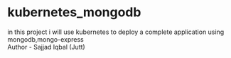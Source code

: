 # kubernetes_mongodb
in this project i will use kubernetes to deploy a complete application using mongodb,mongo-express
<br>
Author - Sajjad Iqbal (Jutt) 
